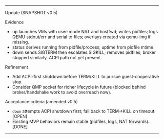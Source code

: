 
---
Update (SNAPSHOT v0.5)

Evidence
- up launches VMs with user-mode NAT and hostfwd; writes pidfiles; logs QEMU stdout/err and serial to files; overlays created via qemu-img if missing.
- status derives running from pidfile/process; uptime from pidfile mtime.
- down sends SIGTERM then escalates SIGKILL; removes pidfiles; broker stopped similarly. ACPI path not yet present.

Refinement
- Add ACPI-first shutdown before TERM/KILL to pursue guest-cooperative stop.
- Consider QMP socket for richer lifecycle in future (blocked behind broker/handshake work to avoid overreach now).

Acceptance criteria (amended v0.5)
- `down` attempts ACPI shutdown first; fall back to TERM→KILL on timeout. [OPEN]
- Existing MVP behaviors remain stable (pidfiles, logs, NAT forwards). [DONE]


---

